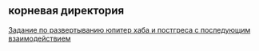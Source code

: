 корневая директория
----

[Задание по развертыванию юпитер хаба и постгреса с последующим взаимодействием](2-task_jupyter-and-postgres/README.md)
